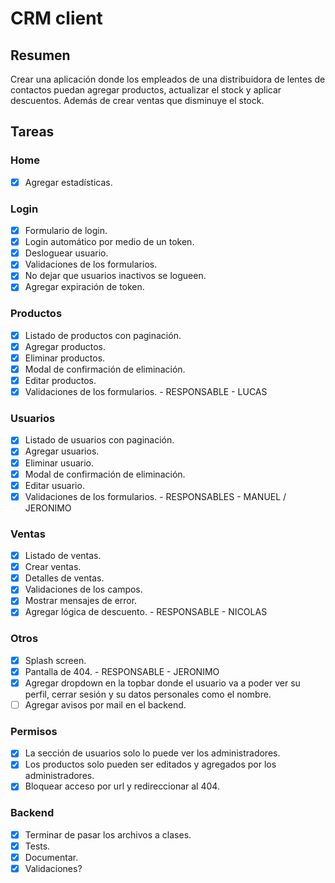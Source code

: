 # CRM client

## Resumen

Crear una aplicación donde los empleados de una distribuidora de lentes de contactos puedan agregar productos, actualizar el stock y aplicar descuentos. Además de crear ventas que disminuye el stock.

## Tareas

### Home
  - [X] Agregar estadísticas.

### Login
  - [X] Formulario de login.
  - [X] Login automático por medio de un token.
  - [X] Desloguear usuario.
  - [X] Validaciones de los formularios.
  - [X] No dejar que usuarios inactivos se logueen.
  - [X] Agregar expiración de token.

### Productos
  - [X] Listado de productos con paginación.
  - [X] Agregar productos.
  - [X] Eliminar productos.
  - [X] Modal de confirmación de eliminación.
  - [X] Editar productos.
  - [X] Validaciones de los formularios. - RESPONSABLE - LUCAS

### Usuarios
  - [X] Listado de usuarios con paginación.
  - [X] Agregar usuarios.
  - [X] Eliminar usuario.
  - [X] Modal de confirmación de eliminación.
  - [X] Editar usuario.
  - [X] Validaciones de los formularios. - RESPONSABLES - MANUEL / JERONIMO

### Ventas
  - [X] Listado de ventas.
  - [X] Crear ventas.
  - [X] Detalles de ventas.
  - [X] Validaciones de los campos.
  - [X] Mostrar mensajes de error.
  - [X] Agregar lógica de descuento. - RESPONSABLE - NICOLAS

### Otros
  - [X] Splash screen.
  - [X] Pantalla de 404. - RESPONSABLE - JERONIMO
  - [X] Agregar dropdown en la topbar donde el usuario va a poder ver su perfil, cerrar sesión y su datos personales como el nombre.
  - [ ] Agregar avisos por mail en el backend.
 
### Permisos
  - [X] La sección de usuarios solo lo puede ver los administradores.
  - [X] Los productos solo pueden ser editados y agregados por los administradores.
  - [X] Bloquear acceso por url y redireccionar al 404.

### Backend
  - [X] Terminar de pasar los archivos a clases.
  - [X] Tests.
  - [X] Documentar.
  - [X] Validaciones?
